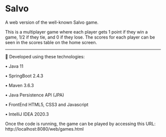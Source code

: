 # Salvo

A web version of the well-known Salvo game.

This is a multiplayer game where each player gets 1 point if they win a game, 1/2 if they tie, and 0 if they lose. The scores for each player can be seen in the scores table on the home screen.


________________________________________
🔧 Developed using these technologies:

•	Java 11

•	SpringBoot 2.4.3

•	Maven 3.6.3

•	Java Persistence API (JPA)

•	FrontEnd HTML5, CSS3 and Javascript

•	IntelliJ IDEA 2020.3



Once the code is running, the game can be played by accessing this URL: http://localhost:8080/web/games.html
